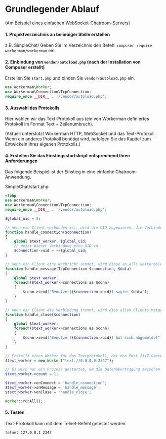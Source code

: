 # Grundlegender Ablauf
(Am Beispiel eines einfachen WebSocket-Chatroom-Servers)

#### 1. Projektverzeichnis an beliebiger Stelle erstellen
z.B. SimpleChat/
Geben Sie im Verzeichnis den Befehl `composer require workerman/workerman` ein.

#### 2. Einbindung von `vendor/autoload.php` (nach der Installation von Composer erstellt)
Erstellen Sie `start.php` und binden Sie `vendor/autoload.php` ein.
```php
use Workerman\Worker;
use Workerman\Connection\TcpConnection;
require_once __DIR__ . '/vendor/autoload.php';
```

#### 3. Auswahl des Protokolls
Hier wählen wir das Text-Protokoll aus (ein von Workerman definiertes Protokoll im Format Text + Zeilenumbruch).

(Aktuell unterstützt Workerman HTTP, WebSocket und das Text-Protokoll. Wenn ein anderes Protokoll benötigt wird, befolgen Sie das Kapitel zum Entwickeln Ihres eigenen Protokolls.)

#### 4. Erstellen Sie das Einstiegsstartskript entsprechend Ihren Anforderungen
Das folgende Beispiel ist der Einstieg in eine einfache Chatroom-Anwendung.

SimpleChat/start.php
```php
<?php
use Workerman\Worker;
use Workerman\Connection\TcpConnection;
require_once __DIR__ . '/vendor/autoload.php';

$global_uid = 0;

// Wenn ein Client verbunden ist, wird die UID zugewiesen, die Verbindung wird gespeichert und alle Clients werden benachrichtigt.
function handle_connection($connection)
{
    global $text_worker, $global_uid;
    // Weist dieser Verbindung eine UID zu.
    $connection->uid = ++$global_uid;
}

// Wenn ein Client eine Nachricht sendet, wird diese an alle weitergeleitet.
function handle_message(TcpConnection $connection, $data)
{
    global $text_worker;
    foreach($text_worker->connections as $conn)
    {
        $conn->send("Benutzer[{$connection->uid}] sagte: $data");
    }
}

// Wenn ein Client die Verbindung trennt, wird dies allen Clients mitgeteilt.
function handle_close($connection)
{
    global $text_worker;
    foreach($text_worker->connections as $conn)
    {
        $conn->send("Benutzer[{$connection->uid}] hat sich abgemeldet");
    }
}

// Erstellt einen Worker für das Textprotokoll, der den Port 2347 überwacht.
$text_worker = new Worker("text://0.0.0.0:2347");

// Es wird nur ein Prozess gestartet, um die Datenübertragung zwischen den Clients zu erleichtern.
$text_worker->count = 1;

$text_worker->onConnect = 'handle_connection';
$text_worker->onMessage = 'handle_message';
$text_worker->onClose = 'handle_close';

Worker::runAll();
```

#### 5. Testen
Text-Protokoll kann mit dem Telnet-Befehl getestet werden.
```shell
telnet 127.0.0.1 2347
```

